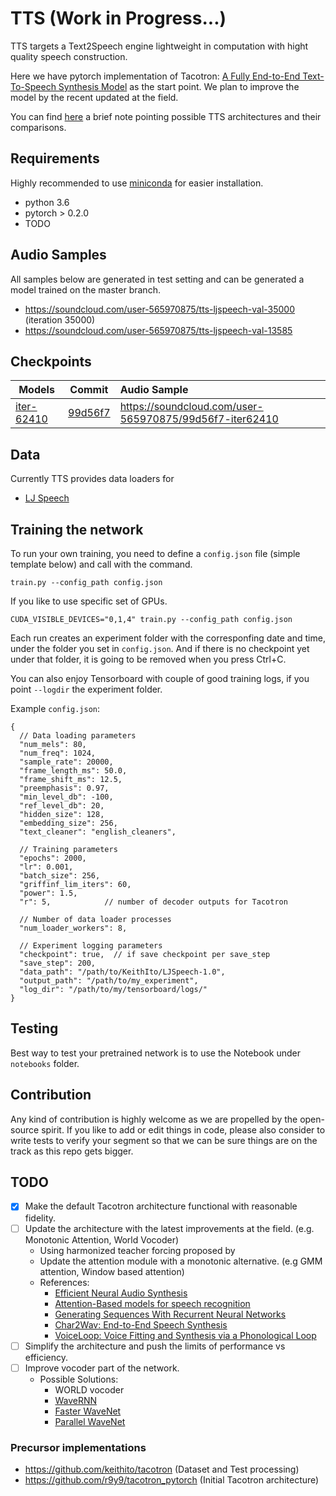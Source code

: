 # TTS (Work in Progress...)
TTS targets a Text2Speech engine lightweight in computation with hight quality speech construction. 

Here we have pytorch implementation of Tacotron: [A Fully End-to-End Text-To-Speech Synthesis Model](https://arxiv.org/abs/1703.10135) as the start point. We plan to improve the model by the recent updated at the field.  

You can find [here](https://www.evernote.com/shard/s146/sh/9544e7e9-d372-4610-a7b7-3ddcb63d5dac/d01d33837dab625229dec3cfb4cfb887) a brief note pointing possible TTS architectures and their comparisons.

## Requirements
Highly recommended to use [miniconda](https://conda.io/miniconda.html) for easier installation.
  * python 3.6
  * pytorch > 0.2.0
  * TODO

## Audio Samples
All samples below are generated in test setting and can be generated a model trained on the master branch.
  * https://soundcloud.com/user-565970875/tts-ljspeech-val-35000 (iteration 35000)
  * https://soundcloud.com/user-565970875/tts-ljspeech-val-13585
  
## Checkpoints

| Models        | Commit            | Audio Sample  |
| ------------- |:-----------------:|:-------------|
| [iter-62410](https://drive.google.com/open?id=1pjJNzENL3ZNps9n7k_ktGbpEl6YPIkcZ)      | [99d56f7](https://github.com/mozilla/TTS/tree/99d56f7e93ccd7567beb0af8fcbd4d24c48e59e9)           | https://soundcloud.com/user-565970875/99d56f7-iter62410 |


## Data
Currently TTS provides data loaders for
- [LJ Speech](https://keithito.com/LJ-Speech-Dataset/)

## Training the network
To run your own training, you need to define a ```config.json``` file (simple template below) and call with the command.

```train.py --config_path config.json```

If you like to use specific set of GPUs.

```CUDA_VISIBLE_DEVICES="0,1,4" train.py --config_path config.json```

Each run creates an experiment folder with the corresponfing date and time, under the folder you set in ```config.json```. And if there is no checkpoint yet under that folder, it is going to be removed when you press Ctrl+C.

You can also enjoy Tensorboard with couple of good training logs, if you point ```--logdir``` the experiment folder.

Example ```config.json```:
```
{
  // Data loading parameters
  "num_mels": 80,
  "num_freq": 1024,
  "sample_rate": 20000,
  "frame_length_ms": 50.0,
  "frame_shift_ms": 12.5,
  "preemphasis": 0.97,
  "min_level_db": -100,
  "ref_level_db": 20,
  "hidden_size": 128,
  "embedding_size": 256,
  "text_cleaner": "english_cleaners",

  // Training parameters
  "epochs": 2000,
  "lr": 0.001,
  "batch_size": 256,
  "griffinf_lim_iters": 60,
  "power": 1.5,
  "r": 5,            // number of decoder outputs for Tacotron

  // Number of data loader processes
  "num_loader_workers": 8,

  // Experiment logging parameters
  "checkpoint": true,  // if save checkpoint per save_step
  "save_step": 200,
  "data_path": "/path/to/KeithIto/LJSpeech-1.0",
  "output_path": "/path/to/my_experiment",
  "log_dir": "/path/to/my/tensorboard/logs/"
}
```

## Testing
Best way to test your pretrained network is to use the Notebook under ```notebooks``` folder. 

## Contribution
Any kind of contribution is highly welcome as we are propelled by the open-source spirit. If you like to add or edit things in code, please also consider to write tests to verify your segment so that we can be sure things are on the track as this repo gets bigger. 

## TODO
- [x] Make the default Tacotron architecture functional with reasonable fidelity.
- [ ] Update the architecture with the latest improvements at the field. (e.g. Monotonic Attention, World Vocoder)
    - Using harmonized teacher forcing proposed by 
    - Update the attention module with a monotonic alternative. (e.g GMM attention, Window based attention)
    - References:
        - [Efficient Neural Audio Synthesis](https://arxiv.org/pdf/1802.08435.pdf)
        - [Attention-Based models for speech recognition](https://arxiv.org/pdf/1506.07503.pdf)
        - [Generating Sequences With Recurrent Neural Networks](https://arxiv.org/pdf/1308.0850.pdf)
        - [Char2Wav: End-to-End Speech Synthesis](https://openreview.net/pdf?id=B1VWyySKx)
        - [VoiceLoop: Voice Fitting and Synthesis via a Phonological Loop](https://arxiv.org/pdf/1707.06588.pdf)
- [ ] Simplify the architecture and push the limits of performance vs efficiency.
- [ ] Improve vocoder part of the network.
    - Possible Solutions:
        - WORLD vocoder
        - [WaveRNN](https://arxiv.org/pdf/1802.08435.pdf)
        - [Faster WaveNet](https://arxiv.org/abs/1611.09482) 
        - [Parallel WaveNet](https://arxiv.org/abs/1711.10433)
        
### Precursor implementations
- https://github.com/keithito/tacotron (Dataset and Test processing)
- https://github.com/r9y9/tacotron_pytorch (Initial Tacotron architecture)
